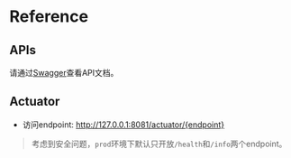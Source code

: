 # Reference

## APIs

请通过[Swagger](/1.docs/guides/quickly_start.md#swagger)查看API文档。

## Actuator

- 访问endpoint: http://127.0.0.1:8081/actuator/{endpoint}

> 考虑到安全问题，`prod`环境下默认只开放`/health`和`/info`两个endpoint。
